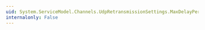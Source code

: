 ```yaml
---
uid: System.ServiceModel.Channels.UdpRetransmissionSettings.MaxDelayPerRetransmission
internalonly: False
---
```

